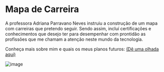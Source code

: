 # Mapa de Carreira

A professora Adriana Parravano Neves instruiu a construção de um mapa com carreiras que pretendo seguir. Sendo assim, incluí certificações e conhecimentos que desejo ter para desempenhar com prontidão as profissões que me chamam a atenção neste mundo da tecnologia.

Conheça mais sobre mim e quais os meus planos futuros:
[(Dê uma olhada aqui)](https://madusales.github.io/Mapa-Carreira/)

![image](https://github.com/MaduSales/Mapa-Carreira/assets/166547195/c5390c50-2d53-49c3-9238-297686f3ddc5)



